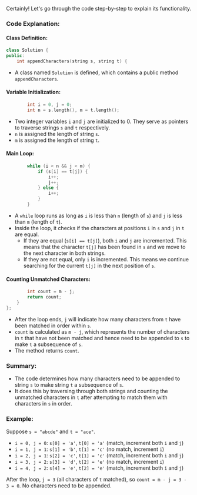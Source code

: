 Certainly! Let's go through the code step-by-step to explain its functionality.

### Code Explanation:

#### Class Definition:
```cpp
class Solution {
public:
    int appendCharacters(string s, string t) {
```
- A class named `Solution` is defined, which contains a public method `appendCharacters`.

#### Variable Initialization:
```cpp
        int i = 0, j = 0;
        int n = s.length(), m = t.length();
```
- Two integer variables `i` and `j` are initialized to 0. They serve as pointers to traverse strings `s` and `t` respectively.
- `n` is assigned the length of string `s`.
- `m` is assigned the length of string `t`.

#### Main Loop:
```cpp
        while (i < n && j < m) {
            if (s[i] == t[j]) {
                i++;
                j++;
            } else {
                i++;
            }
        }
```
- A `while` loop runs as long as `i` is less than `n` (length of `s`) and `j` is less than `m` (length of `t`).
- Inside the loop, it checks if the characters at positions `i` in `s` and `j` in `t` are equal.
  - If they are equal (`s[i] == t[j]`), both `i` and `j` are incremented. This means that the character `t[j]` has been found in `s` and we move to the next character in both strings.
  - If they are not equal, only `i` is incremented. This means we continue searching for the current `t[j]` in the next position of `s`.

#### Counting Unmatched Characters:
```cpp
        int count = m - j;
        return count;
    }
};
```
- After the loop ends, `j` will indicate how many characters from `t` have been matched in order within `s`.
- `count` is calculated as `m - j`, which represents the number of characters in `t` that have not been matched and hence need to be appended to `s` to make `t` a subsequence of `s`.
- The method returns `count`.

### Summary:
- The code determines how many characters need to be appended to string `s` to make string `t` a subsequence of `s`.
- It does this by traversing through both strings and counting the unmatched characters in `t` after attempting to match them with characters in `s` in order.

### Example:
Suppose `s = "abcde"` and `t = "ace"`.
- `i = 0, j = 0`: `s[0] = 'a'`, `t[0] = 'a'` (match, increment both `i` and `j`)
- `i = 1, j = 1`: `s[1] = 'b'`, `t[1] = 'c'` (no match, increment `i`)
- `i = 2, j = 1`: `s[2] = 'c'`, `t[1] = 'c'` (match, increment both `i` and `j`)
- `i = 3, j = 2`: `s[3] = 'd'`, `t[2] = 'e'` (no match, increment `i`)
- `i = 4, j = 2`: `s[4] = 'e'`, `t[2] = 'e'` (match, increment both `i` and `j`)

After the loop, `j = 3` (all characters of `t` matched), so `count = m - j = 3 - 3 = 0`. No characters need to be appended.